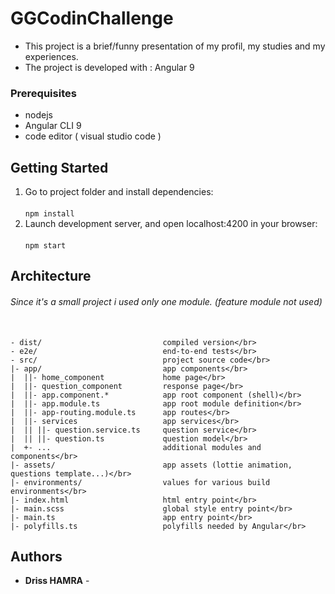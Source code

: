 # GGCodinChallenge

  - This project is a brief/funny presentation of my profil, my studies and my experiences.</br>
  - The project is developed with : Angular 9

### Prerequisites

- nodejs
- Angular CLI 9
- code editor ( visual studio code )

## Getting Started

 1. Go to project folder and install dependencies:</br></br>
     `npm install`
 2. Launch development server, and open localhost:4200 in your browser:</br></br>
     `npm start`
     
## Architecture
######  Since it's a small project i used only one module. (feature module not used)</br></br>


    - dist/                           compiled version</br>
    - e2e/                            end-to-end tests</br>
    - src/                            project source code</br>
    |- app/                           app components</br>
    |  ||- home_component             home page</br>
    |  ||- question_component         response page</br>
    |  ||- app.component.*            app root component (shell)</br>
    |  ||- app.module.ts              app root module definition</br>
    |  ||- app-routing.module.ts      app routes</br>
    |  ||- services                   app services</br>
    |  || ||- question.service.ts     question service</br>
    |  || ||- question.ts             question model</br>
    |  +- ...                         additional modules and components</br>
    |- assets/                        app assets (lottie animation, questions template...)</br>
    |- environments/                  values for various build environments</br>
    |- index.html                     html entry point</br>
    |- main.scss                      global style entry point</br>
    |- main.ts                        app entry point</br>
    |- polyfills.ts                   polyfills needed by Angular</br>
    

## Authors

* **Driss HAMRA** - 

